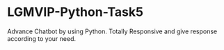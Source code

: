 # LGMVIP-Python-Task5
Advance Chatbot by using Python. Totally Responsive and give response according to your need.
